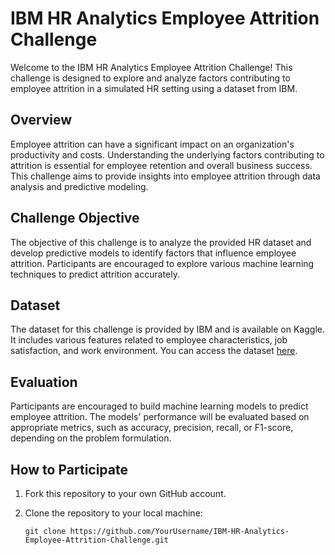 # IBM HR Analytics Employee Attrition Challenge

Welcome to the IBM HR Analytics Employee Attrition Challenge! This challenge is designed to explore and analyze factors contributing to employee attrition in a simulated HR setting using a dataset from IBM.

## Overview

Employee attrition can have a significant impact on an organization's productivity and costs. Understanding the underlying factors contributing to attrition is essential for employee retention and overall business success. This challenge aims to provide insights into employee attrition through data analysis and predictive modeling.

## Challenge Objective

The objective of this challenge is to analyze the provided HR dataset and develop predictive models to identify factors that influence employee attrition. Participants are encouraged to explore various machine learning techniques to predict attrition accurately.

## Dataset

The dataset for this challenge is provided by IBM and is available on Kaggle. It includes various features related to employee characteristics, job satisfaction, and work environment. You can access the dataset [here](https://www.kaggle.com/code/mahmoudmagdyelnahal/ibm-hr-analytics-employee-attrition).

## Evaluation

Participants are encouraged to build machine learning models to predict employee attrition. The models' performance will be evaluated based on appropriate metrics, such as accuracy, precision, recall, or F1-score, depending on the problem formulation.

## How to Participate

1. Fork this repository to your own GitHub account.
2. Clone the repository to your local machine:

   ```shell
   git clone https://github.com/YourUsername/IBM-HR-Analytics-Employee-Attrition-Challenge.git
